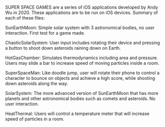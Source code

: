 SUPER SPACE GAMES are a series of iOS applications developed by Andy Wu in 2020. These applications are to be run on iOS devices. Summary of each of these files:

SunEarthMoon: Simple solar system with 3 astronomical bodies, no user interaction. First test for a game made.

ChaoticSolarSystem: User input includes rotating their device and pressing a button to shoot down asteroids raining down on Earth.

HotGasChamber: Simulates thermodynamics including area and pressure. Users may slide a bar to increase speed of moving particles inside a room.

SuperSpaceMan: Like doodle jump, user will rotate their phone to control a character to bounce on objects and achieve a high score, while shooting down asteroids along the way.

SolarSystem: The more advanced version of SunEarthMoon that has more planets and other astronomical bodies such as comets and asteroids. No user interaction.

HeatThermal: Users will control a temperature meter that will increase speed of particles in a room.
